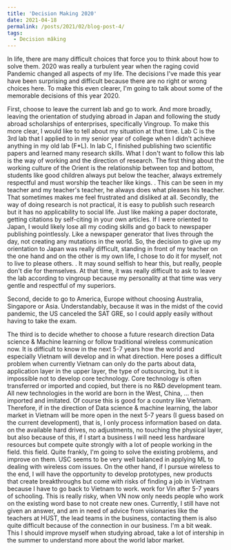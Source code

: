 ```yaml
---
title: 'Decision Making 2020'
date: 2021-04-18
permalink: /posts/2021/02/blog-post-4/
tags:
  - Decision mâking
---
```


In life, there are many difficult choices that force you to think about how to solve them. 2020 was really a turbulent year when the raging covid Pandemic changed all aspects of my life. The decisions I've made this year have been surprising and difficult because there are no right or wrong choices here. To make this even clearer, I'm going to talk about some of the memorable decisions of this year 2020.

First, choose to leave the current lab and go to work. And more broadly, leaving the orientation of studying abroad in Japan and following the study abroad scholarships of enterprises, specifically Vingroup. To make this more clear, I would like to tell about my situation at that time. Lab C is the 3rd lab that I applied to in my senior year of college when I didn't achieve anything in my old lab (F*L). In lab C, I finished publishing two scientific papers and learned many research skills. What I don't want to follow this lab is the way of working and the direction of research. The first thing about the working culture of the Orient is the relationship between top and bottom, students like good children always put below the teacher, always extremely respectful and must worship the teacher like kings. . This can be seen in my teacher and my teacher's teacher, he always does what pleases his teacher. That sometimes makes me feel frustrated and disliked at all. Secondly, the way of doing research is not practical, it is easy to publish such research but it has no applicability to social life. Just like making a paper doctorate, getting citations by self-citing in your own articles. If I were oriented to Japan, I would likely lose all my coding skills and go back to newspaper publishing pointlessly. Like a newspaper generator that lives through the day, not creating any mutations in the world. So, the decision to give up my orientation to Japan was really difficult, standing in front of my teacher on the one hand and on the other is my own life, I chose to do it for myself, not to live to please others. . It may sound selfish to hear this, but really, people don't die for themselves. At that time, it was really difficult to ask to leave the lab according to vingroup because my personality at that time was very gentle and respectful of my superiors.

Second, decide to go to America, Europe without choosing Australia, Singapore or Asia. Understandably, because it was in the midst of the covid pandemic, the US canceled the SAT GRE, so I could apply easily without having to take the exam.

The third is to decide whether to choose a future research direction Data science & Machine learning or follow traditional wireless communication now. It is difficult to know in the next 5-7 years how the world and especially Vietnam will develop and in what direction. Here poses a difficult problem when currently Vietnam can only do the parts about data, application layer in the upper layer, the type of outsourcing, but it is impossible not to develop core technology. Core technology is often transferred or imported and copied, but there is no R&D development team. All new technologies in the world are born in the West, China, ... then imported and imitated. Of course this is good for a country like Vietnam. Therefore, if in the direction of Data science & machine learning, the labor market in Vietnam will be more open in the next 5-7 years (I guess based on the current development), that is, I only process information based on data. on the available hard drives, no adjustments, no touching the physical layer, but also because of this, if I start a business I will need less hardware resources but compete quite strongly with a lot of people working in the field. this field. Quite frankly, I'm going to solve the existing problems, and improve on them. USC seems to be very well balanced in applying ML to dealing with wireless com issues. On the other hand, if I pursue wireless to the end, I will have the opportunity to develop prototypes, new products that create breakthroughs but come with risks of finding a job in Vietnam because I have to go back to Vietnam to work. work for Vin after 5-7 years of schooling. This is really risky, when VN now only needs people who work on the existing word base to not create new ones. Currently, I still have not given an answer, and am in need of advice from visionaries like the teachers at HUST, the lead teams in the business, contacting them is also quite difficult because of the connection in our business. I'm a bit weak. This I should improve myself when studying abroad, take a lot of intership in the summer to understand more about the world labor market.
